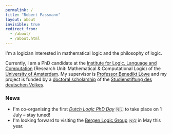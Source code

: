 ```yaml
---
permalink: /
title: "Robert Passmann"
layout: about
invisible: true
redirect_from: 
  - /about/
  - /about.html
---
```


I'm a logician interested in mathematical logic and the philosophy of logic. 

Currently, I am a PhD candidate at the [Institute for Logic, Language and Computation](http://www.illc.uva.nl) (Research Unit: Mathematical & Computational Logic) of the [University of Amsterdam](http://www.uva.nl/). My supervisor is [Professor Benedikt Löwe](https://www.math.uni-hamburg.de/home/loewe/) and my project is funded by a [doctoral scholarship](https://www.studienstiftung.de/en/promotion/) of the [Studienstiftung des deutschen Volkes](https://www.studienstiftung.de). 

### News
- I'm co-organising the first [*Dutch Logic PhD Day*](http://www.verenigingvoorlogica.nl/en/Activities/Dutch-Logic-PhD-Day-2022/) 🇳🇱 to take place on 1 July – stay tuned!
- I'm looking forward to visiting the [Bergen Logic Group](https://www.uib.no/en/rg/logic) 🇳🇴 in May this year.
